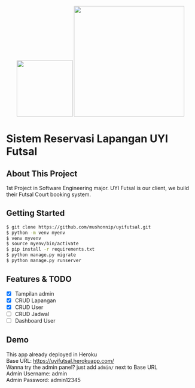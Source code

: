 <p align="center">
<img src="https://i.ibb.co/yVPhMDk/LOGO-UYI.png" width="150">   
<img src="https://static.djangoproject.com/img/logos/django-logo-negative.svg" width="295">
</p>

# Sistem Reservasi Lapangan UYI Futsal
## About This Project
1st Project in Software Engineering major. UYI Futsal is our client, we build their Futsal Court booking system.

## Getting Started
```bash
$ git clone https://github.com/mushonnip/uyifutsal.git
$ python -m venv myenv
$ venv myvenv
$ source myenv/bin/activate
$ pip install -r requirements.txt
$ python manage.py migrate
$ python manage.py runserver
```

## Features & TODO
- [x] Tampilan admin
- [x] CRUD Lapangan
- [x] CRUD User
- [ ] CRUD Jadwal
- [ ] Dashboard User

## Demo
This app already deployed in Heroku<br>
Base URL: https://uyifutsal.herokuapp.com/ <br>
Wanna try the admin panel? just add ```admin/``` next to Base URL<br>
Admin Username: admin<br>
Admin Password: admin12345<br>


